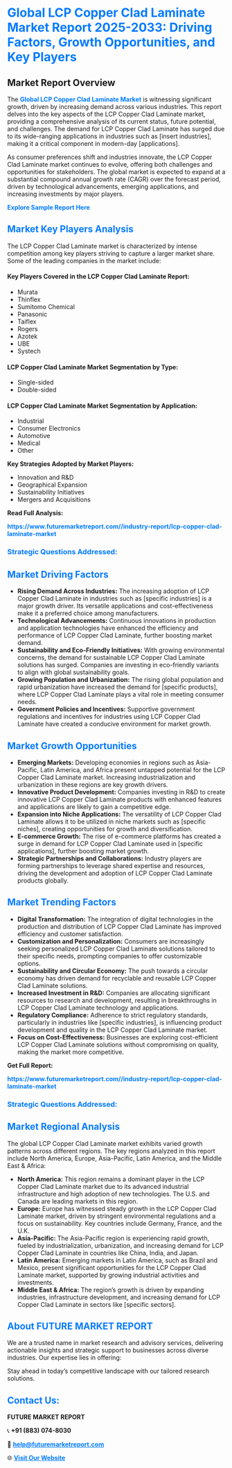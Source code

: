 <h1 style="color: #007BFF;">Global LCP Copper Clad Laminate Market Report 2025-2033: Driving Factors, Growth Opportunities, and Key Players</h1>

<section id="overview">
<h2>Market Report Overview</h2>
<p>The <a href="https://www.futuremarketreport.com//industry-report/lcp-copper-clad-laminate-market" style="color: #007BFF; text-decoration: none;"><strong>Global LCP Copper Clad Laminate Market</strong></a> is witnessing significant growth, driven by increasing demand across various industries. This report delves into the key aspects of the LCP Copper Clad Laminate market, providing a comprehensive analysis of its current status, future potential, and challenges. The demand for LCP Copper Clad Laminate has surged due to its wide-ranging applications in industries such as [insert industries], making it a critical component in modern-day [applications].</p>
<p>As consumer preferences shift and industries innovate, the LCP Copper Clad Laminate market continues to evolve, offering both challenges and opportunities for stakeholders. The global market is expected to expand at a substantial compound annual growth rate (CAGR) over the forecast period, driven by technological advancements, emerging applications, and increasing investments by major players.</p>
</section>

<section id="overview">
<p><a href="https://www.futuremarketreport.com//request-sample/reportId=76816" style="color: #007BFF; text-decoration: none;"><strong>Explore Sample Report Here</strong></a></p>
</section>

<section id="key-players">
<h2 style="color: #007BFF;">Market Key Players Analysis</h2>
<p>The LCP Copper Clad Laminate market is characterized by intense competition among key players striving to capture a larger market share. Some of the leading companies in the market include:</p>
<h4>Key Players Covered in the LCP Copper Clad Laminate Report:</h4>
<ul><li>Murata</li><li>Thinflex</li><li>Sumitomo Chemical</li><li>Panasonic</li><li>Taiflex</li><li>Rogers</li><li>Azotek</li><li>UBE</li><li>Systech</li></ul>
<h4>LCP Copper Clad Laminate Market Segmentation by Type:</h4>
<ul><li>Single-sided</li><li>Double-sided</li></ul>

<h4>LCP Copper Clad Laminate Market Segmentation by Application:</h4>
<ul><li>Industrial</li><li>Consumer Electronics</li><li>Automotive</li><li>Medical</li><li>Other</li></ul>
<p><strong>Key Strategies Adopted by Market Players:</strong></p>
<ul>
<li>Innovation and R&D</li>
<li>Geographical Expansion</li>
<li>Sustainability Initiatives</li>
<li>Mergers and Acquisitions</li>
</ul>
</section>

<section>
<p><strong>Read Full Analysis: </strong></p><a href="https://www.futuremarketreport.com//industry-report/lcp-copper-clad-laminate-market" style="color: #007BFF; text-decoration: none;"><strong>https://www.futuremarketreport.com//industry-report/lcp-copper-clad-laminate-market</strong></a>
<h3 style="color: #007BFF;">Strategic Questions Addressed:</h3>
</section>

<section id="driving-factors">
<h2 style="color: #007BFF;">Market Driving Factors</h2>
<ul>
<li><strong>Rising Demand Across Industries:</strong> The increasing adoption of LCP Copper Clad Laminate in industries such as [specific industries] is a major growth driver. Its versatile applications and cost-effectiveness make it a preferred choice among manufacturers.</li>
<li><strong>Technological Advancements:</strong> Continuous innovations in production and application technologies have enhanced the efficiency and performance of LCP Copper Clad Laminate, further boosting market demand.</li>
<li><strong>Sustainability and Eco-Friendly Initiatives:</strong> With growing environmental concerns, the demand for sustainable LCP Copper Clad Laminate solutions has surged. Companies are investing in eco-friendly variants to align with global sustainability goals.</li>
<li><strong>Growing Population and Urbanization:</strong> The rising global population and rapid urbanization have increased the demand for [specific products], where LCP Copper Clad Laminate plays a vital role in meeting consumer needs.</li>
<li><strong>Government Policies and Incentives:</strong> Supportive government regulations and incentives for industries using LCP Copper Clad Laminate have created a conducive environment for market growth.</li>
</ul>
</section>

<section id="growth-opportunities">
<h2 style="color: #007BFF;">Market Growth Opportunities</h2>
<ul>
<li><strong>Emerging Markets:</strong> Developing economies in regions such as Asia-Pacific, Latin America, and Africa present untapped potential for the LCP Copper Clad Laminate market. Increasing industrialization and urbanization in these regions are key growth drivers.</li>
<li><strong>Innovative Product Development:</strong> Companies investing in R&D to create innovative LCP Copper Clad Laminate products with enhanced features and applications are likely to gain a competitive edge.</li>
<li><strong>Expansion into Niche Applications:</strong> The versatility of LCP Copper Clad Laminate allows it to be utilized in niche markets such as [specific niches], creating opportunities for growth and diversification.</li>
<li><strong>E-commerce Growth:</strong> The rise of e-commerce platforms has created a surge in demand for LCP Copper Clad Laminate used in [specific applications], further boosting market growth.</li>
<li><strong>Strategic Partnerships and Collaborations:</strong> Industry players are forming partnerships to leverage shared expertise and resources, driving the development and adoption of LCP Copper Clad Laminate products globally.</li>
</ul>
</section>

<section id="trending-factors">
<h2 style="color: #007BFF;">Market Trending Factors</h2>
<ul>
<li><strong>Digital Transformation:</strong> The integration of digital technologies in the production and distribution of LCP Copper Clad Laminate has improved efficiency and customer satisfaction.</li>
<li><strong>Customization and Personalization:</strong> Consumers are increasingly seeking personalized LCP Copper Clad Laminate solutions tailored to their specific needs, prompting companies to offer customizable options.</li>
<li><strong>Sustainability and Circular Economy:</strong> The push towards a circular economy has driven demand for recyclable and reusable LCP Copper Clad Laminate solutions.</li>
<li><strong>Increased Investment in R&D:</strong> Companies are allocating significant resources to research and development, resulting in breakthroughs in LCP Copper Clad Laminate technology and applications.</li>
<li><strong>Regulatory Compliance:</strong> Adherence to strict regulatory standards, particularly in industries like [specific industries], is influencing product development and quality in the LCP Copper Clad Laminate market.</li>
<li><strong>Focus on Cost-Effectiveness:</strong> Businesses are exploring cost-efficient LCP Copper Clad Laminate solutions without compromising on quality, making the market more competitive.</li>
</ul>
</section>

<section>
<p><strong>Get Full Report: </strong></p><a href="https://www.futuremarketreport.com//industry-report/lcp-copper-clad-laminate-market" style="color: #007BFF; text-decoration: none;"><strong>https://www.futuremarketreport.com//industry-report/lcp-copper-clad-laminate-market</strong></a>
<h3 style="color: #007BFF;">Strategic Questions Addressed:</h3>
</section>


<section id="regional-analysis">
<h2 style="color: #007BFF;">Market Regional Analysis</h2>
<p>The global LCP Copper Clad Laminate market exhibits varied growth patterns across different regions. The key regions analyzed in this report include North America, Europe, Asia-Pacific, Latin America, and the Middle East & Africa:</p>
<ul>
<li><strong>North America:</strong> This region remains a dominant player in the LCP Copper Clad Laminate market due to its advanced industrial infrastructure and high adoption of new technologies. The U.S. and Canada are leading markets in this region.</li>
<li><strong>Europe:</strong> Europe has witnessed steady growth in the LCP Copper Clad Laminate market, driven by stringent environmental regulations and a focus on sustainability. Key countries include Germany, France, and the U.K.</li>
<li><strong>Asia-Pacific:</strong> The Asia-Pacific region is experiencing rapid growth, fueled by industrialization, urbanization, and increasing demand for LCP Copper Clad Laminate in countries like China, India, and Japan.</li>
<li><strong>Latin America:</strong> Emerging markets in Latin America, such as Brazil and Mexico, present significant opportunities for the LCP Copper Clad Laminate market, supported by growing industrial activities and investments.</li>
<li><strong>Middle East & Africa:</strong> The region’s growth is driven by expanding industries, infrastructure development, and increasing demand for LCP Copper Clad Laminate in sectors like [specific sectors].</li>
</ul>
</section>

<footer>
<h2 style="color: #007BFF;">About FUTURE MARKET REPORT</h2>
<p>We are a trusted name in market research and advisory services, delivering actionable insights and strategic support to businesses across diverse industries. Our expertise lies in offering:</p>

<p>Stay ahead in today’s competitive landscape with our tailored research solutions.</p>

<h2 style="color: #007BFF;">Contact Us:</h2>
<p><strong>FUTURE MARKET REPORT</strong></p>
<p>📞 <strong>+91 (883) 074-8030</strong></p>
<p>📧 <strong><a href="mailto:help@futuremarketreport.com" style="color: #007BFF;">help@futuremarketreport.com</a></strong></p>
<p>🌐 <strong><a href="https://www.futuremarketreport.com/" style="color: #007BFF;">Visit Our Website</a></strong></p>
</footer>